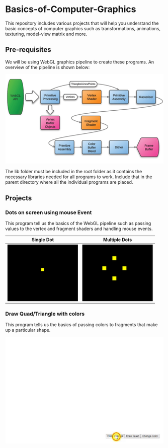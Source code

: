 # Basics-of-Computer-Graphics
This repository includes various projects that will help you understand the basic concepts of computer graphics such as transformations, animations, texturing, model-view matrix and more.

## Pre-requisites
We will be using WebGL graphics pipeline to create these programs. An overview of the pipeline is shown below:

![WebGL Pipelinegit](https://github.com/jawad3838/Basics-of-Computer-Graphics/blob/master/webgl-pipeline.png)

The lib folder must be included in the root folder as it contains the necessary libraries needed for all programs to work. Include that in the parent directory where all the individual programs are placed.

## Projects

### Dots on screen using mouse Event
This program tell us the basics of the WebGL pipeline such as passing values to the vertex and fragment shaders and handling mouse events.

|Single Dot|Multiple Dots|
|---|---|
|![](https://github.com/jawad3838/Basics-of-Computer-Graphics/blob/master/Single%2CMultiple%20dots%20with%20mouse%20event/SingleDot.PNG)|![](https://github.com/jawad3838/Basics-of-Computer-Graphics/blob/master/Single%2CMultiple%20dots%20with%20mouse%20event/MultipleDots.PNG)|

### Draw Quad/Triangle with colors
This program tells us the basics of passing colors to fragments that make up a particular shape.

<p align="center">
    <img src="https://github.com/jawad3838/Basics-of-Computer-Graphics/blob/master/Triangle%2CSquare%20with%20colors/Triangle_Quad.gif" width="600"\>
</p>
